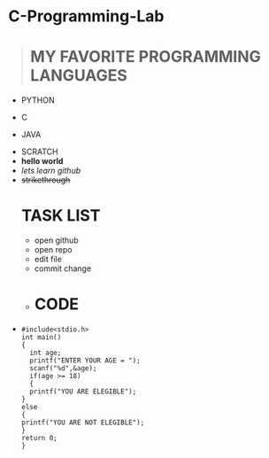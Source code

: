 # C-Programming-Lab
># MY FAVORITE PROGRAMMING LANGUAGES
* PYTHON
- C
+ JAVA
* SCRATCH
*  **hello world**
* *lets learn github*
* ~~strikethrough~~
  # TASK LIST
  * open github
  * open repo
  * edit file
  * commit change
  * # CODE
* ```
  #include<stdio.h>
  int main()
  {
	int age;
	printf("ENTER YOUR AGE = ");
	scanf("%d",&age);
	if(age >= 18)
	{
	printf("YOU ARE ELEGIBLE");
  }
  else
  {
  printf("YOU ARE NOT ELEGIBLE");
  }
  return 0;
  }
 ```  
